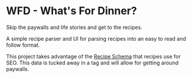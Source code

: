 # WFD - What's For Dinner?

Skip the paywalls and life stories and get to the recipes.

A simple recipe parser and UI for parsing recipes into an easy to read and follow format.

This project takes advantage of the [Recipe Schema](https://developers.google.com/search/docs/appearance/structured-data/recipe) that recipes use for SEO. This data is tucked away in a <head> tag and will allow for getting around paywalls.
